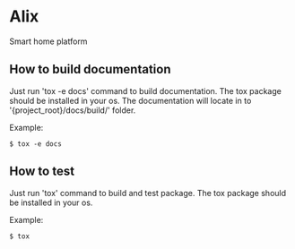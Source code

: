 # Alix

Smart home platform

## How to build documentation

Just run 'tox -e docs' command to build documentation. The tox package should be installed in your os. The documentation will locate in to '{project_root}/docs/build/' folder.

Example:
```
$ tox -e docs
```

## How to test

Just run 'tox' command to build and test package. The tox package should be installed in your os.

Example:
```
$ tox
```